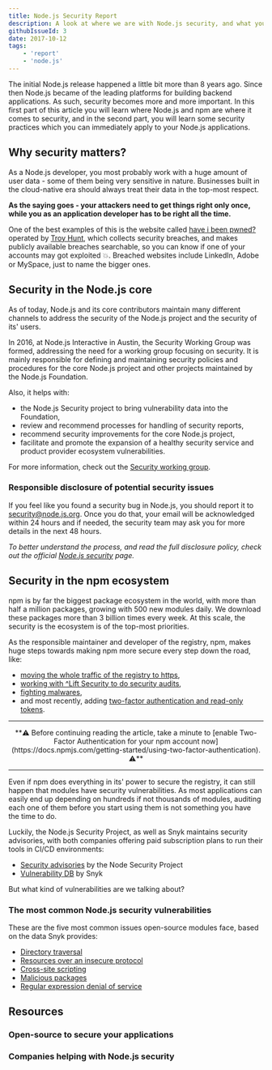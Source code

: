 ```yaml
---
title: Node.js Security Report
description: A look at where we are with Node.js security, and what you can do to keep your customer's data safe
githubIssueId: 3
date: 2017-10-12
tags:
    - 'report'
    - 'node.js'
---
```


The initial Node.js release happened a little bit more than 8 years ago. Since then Node.js became of the leading platforms for building backend applications. As such, security becomes more and more important. In this first part of this article you will learn where Node.js and npm are where it comes to security, and in the second part, you will learn some security practices which you can immediately apply to your Node.js applications.

## Why security matters?

As a Node.js developer, you most probably work with a huge amount of user data - some of them being very sensitive in nature. Businesses built in the cloud-native era should always treat their data in the top-most respect.

**As the saying goes - your attackers need to get things right only once, while you as an application developer has to be right all the time.**

One of the best examples of this is the website called [have i been pwned?](https://haveibeenpwned.com/) operated by [Troy Hunt](https://twitter.com/troyhunt), which collects security breaches, and makes publicly available breaches searchable, so you can know if one of your accounts may got exploited 💥. Breached websites include LinkedIn, Adobe or MySpace, just to name the bigger ones.

## Security in the Node.js core

As of today, Node.js and its core contributors maintain many different channels to address the security of the Node.js project and the security of its' users.

In 2016, at Node.js Interactive in Austin, the Security Working Group was formed, addressing the need for a working group focusing on security. It is mainly responsible for defining and maintaining security policies and procedures for the core Node.js project and other projects maintained by the Node.js Foundation.

Also, it helps with:

* the Node.js Security project to bring vulnerability data into the Foundation,
* review and recommend processes for handling of security reports,
* recommend security improvements for the core Node.js project,
* facilitate and promote the expansion of a healthy security service and product provider ecosystem vulnerabilities.

For more information, check out the [Security working group](https://github.com/nodejs/security-wg).

### Responsible disclosure of potential security issues

If you feel like you found a security bug in Node.js, you should report it to security@node.js.org. Once you do that, your email will be acknowledged within 24 hours and if needed, the security team may ask you for more details in the next 48 hours.

*To better understand the process, and read the full disclosure policy, check out the official [Node.js security](https://nodejs.org/en/security/) page.*

## Security in the npm ecosystem

npm is by far the biggest package ecosystem in the world, with more than half a million packages, growing with 500 new modules daily. We download these packages more than 3 billion times every week. At this scale, the security is the ecosystem is of the top-most priorities.

As the responsible maintainer and developer of the registry, npm, makes huge steps towards making npm more secure every step down the road, like:

* [moving the whole traffic of the registry to https](http://blog.npmjs.org/post/142077474335/npm-registry-is-now-fully-https),
* [working with ^Lift Security to do security audits](http://blog.npmjs.org/post/163676667652/securing-the-npm-registry),
* [fighting malwares](http://blog.npmjs.org/post/163723642530/crossenv-malware-on-the-npm-registry),
* and most recently, adding [two-factor authentication and read-only tokens](http://blog.npmjs.org/post/166039777883/protect-your-npm-account-with-two-factor).

---

<center>**⚠️ Before continuing reading the article, take a minute to [enable Two-Factor Authentication for your npm account now](https://docs.npmjs.com/getting-started/using-two-factor-authentication). ⚠️**</center>

---

Even if npm does everything in its' power to secure the registry, it can still happen that modules have security vulnerabilities. As most applications can easily end up depending on hundreds if not thousands of modules, auditing each one of them before you start using them is not something you have the time to do.

Luckily, the Node.js Security Project, as well as Snyk maintains security advisories, with both companies offering paid subscription plans to run their tools in CI/CD environments:

* [Security advisories](https://nodesecurity.io/) by the Node Security Project
* [Vulnerability DB](https://snyk.io/vuln?type=npm) by Snyk

But what kind of vulnerabilities are we talking about? 

### The most common Node.js security vulnerabilities

These are the five most common issues open-source modules face, based on the data Snyk provides:

* [Directory traversal](https://www.owasp.org/index.php/Path_Traversal)
* [Resources over an insecure protocol](https://www.owasp.org/index.php/Transport_Layer_Protection_Cheat_Sheet)
* <a href="https://www.owasp.org/index.php/XSS_(Cross_Site_Scripting)_Prevention_Cheat_Sheet" target="_blank">Cross-site scripting</a>
* [Malicious packages](https://blog.risingstack.com/controlling-node-js-security-risk-npm-dependencies/)
* [Regular expression denial of service](https://www.owasp.org/index.php/Regular_expression_Denial_of_Service_-_ReDoS)

## Resources

### Open-source to secure your applications

### Companies helping with Node.js security
